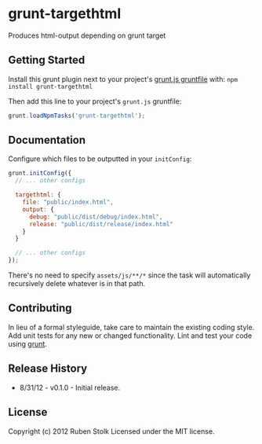 # grunt-targethtml

Produces html-output depending on grunt target

## Getting Started
Install this grunt plugin next to your project's [grunt.js gruntfile][getting_started] with: `npm install grunt-targethtml`

Then add this line to your project's `grunt.js` gruntfile:

```javascript
grunt.loadNpmTasks('grunt-targethtml');
```

[grunt]: https://github.com/cowboy/grunt
[getting_started]: https://github.com/cowboy/grunt/blob/master/docs/getting_started.md

## Documentation
Configure which files to be outputted in your `initConfig`:

```javascript
grunt.initConfig({
  // ... other configs

  targethtml: {
    file: "public/index.html",
    output: {
      debug: "public/dist/debug/index.html",
      release: "public/dist/release/index.html"
    }
  }

  // ... other configs
});
```

There's no need to specify `assets/js/**/*` since the task will automatically recursively delete whatever is in that path.

## Contributing
In lieu of a formal styleguide, take care to maintain the existing coding style. Add unit tests for any new or changed functionality. Lint and test your code using [grunt][grunt].

## Release History
* 8/31/12 - v0.1.0 - Initial release.

## License
Copyright (c) 2012 Ruben Stolk
Licensed under the MIT license.
